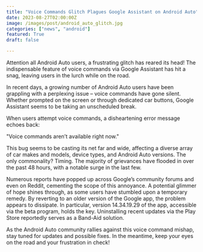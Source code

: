 ```yaml
---
title: "Voice Commands Glitch Plagues Google Assistant on Android Auto"
date: 2023-08-27T02:00:00Z
image: /images/post/android_auto_glitch.jpg
categories: ["news", "android"]
featured: True
draft: false

---
```


Attention all Android Auto users, a frustrating glitch has reared its head! The indispensable feature of voice commands via Google Assistant has hit a snag, leaving users in the lurch while on the road.

In recent days, a growing number of Android Auto users have been grappling with a perplexing issue – voice commands have gone silent. Whether prompted on the screen or through dedicated car buttons, Google Assistant seems to be taking an unscheduled break.

When users attempt voice commands, a disheartening error message echoes back:

"Voice commands aren’t available right now."

This bug seems to be casting its net far and wide, affecting a diverse array of car makes and models, device types, and Android Auto versions. The only commonality? Timing. The majority of grievances have flooded in over the past 48 hours, with a notable surge in the last few.

Numerous reports have popped up across Google’s community forums and even on Reddit, cementing the scope of this annoyance. A potential glimmer of hope shines through, as some users have stumbled upon a temporary remedy. By reverting to an older version of the Google app, the problem appears to dissipate. In particular, version 14.34.19.29 of the app, accessible via the beta program, holds the key. Uninstalling recent updates via the Play Store reportedly serves as a Band-Aid solution.

As the Android Auto community rallies against this voice command mishap, stay tuned for updates and possible fixes. In the meantime, keep your eyes on the road and your frustration in check!